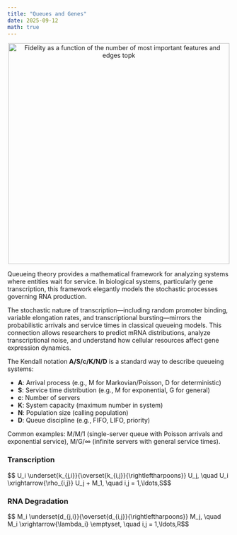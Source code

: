 ```yaml
---
title: "Queues and Genes"
date: 2025-09-12
math: true
---
```


<div style="text-align:center;">
    <img src="/figures/queue.jpg" alt="Fidelity as a function of the number of most important features and edges topk" width="500"/>
</div>


Queueing theory provides a mathematical framework for analyzing systems where entities wait for service. In biological systems, particularly gene transcription, this framework elegantly models the stochastic processes governing RNA production.

<!--more-->

The stochastic nature of transcription—including random promoter binding, variable elongation rates, and transcriptional bursting—mirrors the probabilistic arrivals and service times in classical queueing models. This connection allows researchers to predict mRNA distributions, analyze transcriptional noise, and understand how cellular resources affect gene expression dynamics.



The Kendall notation **A/S/c/K/N/D** is a standard way to describe queueing systems:

- **A**: Arrival process (e.g., M for Markovian/Poisson, D for deterministic)
- **S**: Service time distribution (e.g., M for exponential, G for general)
- **c**: Number of servers
- **K**: System capacity (maximum number in system)
- **N**: Population size (calling population)
- **D**: Queue discipline (e.g., FIFO, LIFO, priority)

Common examples: M/M/1 (single-server queue with Poisson arrivals and exponential service), M/G/∞ (infinite servers with general service times).



<h3>Transcription</h3>
$$ U_i \underset{k_{j,i}}{\overset{k_{i,j}}{\rightleftharpoons}} U_j, \quad U_i \xrightarrow{\rho_{i,j}} U_j + M_1, \quad i,j = 1,\ldots,S$$

<h3>RNA Degradation</h3>
$$ M_i \underset{d_{j,i}}{\overset{d_{i,j}}{\rightleftharpoons}} M_j, \quad M_i \xrightarrow{\lambda_i} \emptyset, \quad i,j = 1,\ldots,R$$
 
